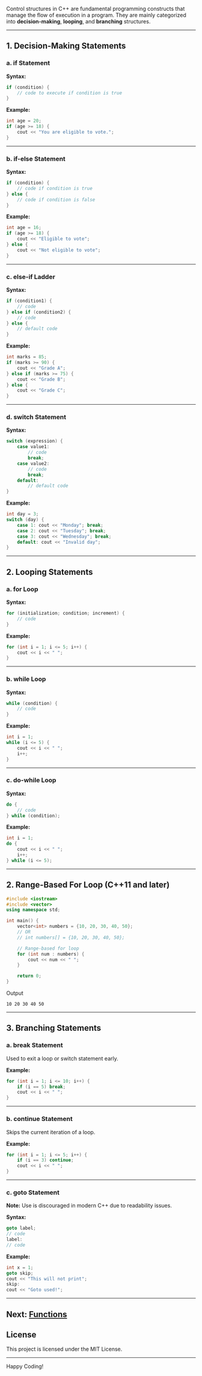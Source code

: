 Control structures in C++ are fundamental programming constructs that manage the flow of execution in a program. They are mainly categorized into **decision-making**, **looping**, and **branching** structures.

---

## 1. **Decision-Making Statements**

### a. **if Statement**

**Syntax:**

```cpp
if (condition) {
    // code to execute if condition is true
}
```

**Example:**

```cpp
int age = 20;
if (age >= 18) {
    cout << "You are eligible to vote.";
}
```

---

### b. **if-else Statement**

**Syntax:**

```cpp
if (condition) {
    // code if condition is true
} else {
    // code if condition is false
}
```

**Example:**

```cpp
int age = 16;
if (age >= 18) {
    cout << "Eligible to vote";
} else {
    cout << "Not eligible to vote";
}
```

---

### c. **else-if Ladder**

**Syntax:**

```cpp
if (condition1) {
    // code
} else if (condition2) {
    // code
} else {
    // default code
}
```

**Example:**

```cpp
int marks = 85;
if (marks >= 90) {
    cout << "Grade A";
} else if (marks >= 75) {
    cout << "Grade B";
} else {
    cout << "Grade C";
}
```

---

### d. **switch Statement**

**Syntax:**

```cpp
switch (expression) {
    case value1:
        // code
        break;
    case value2:
        // code
        break;
    default:
        // default code
}
```

**Example:**

```cpp
int day = 3;
switch (day) {
    case 1: cout << "Monday"; break;
    case 2: cout << "Tuesday"; break;
    case 3: cout << "Wednesday"; break;
    default: cout << "Invalid day";
}
```

---

## 2. **Looping Statements**

### a. **for Loop**

**Syntax:**

```cpp
for (initialization; condition; increment) {
    // code
}
```

**Example:**

```cpp
for (int i = 1; i <= 5; i++) {
    cout << i << " ";
}
```

---

### b. **while Loop**

**Syntax:**

```cpp
while (condition) {
    // code
}
```

**Example:**

```cpp
int i = 1;
while (i <= 5) {
    cout << i << " ";
    i++;
}
```

---

### c. **do-while Loop**

**Syntax:**

```cpp
do {
    // code
} while (condition);
```

**Example:**

```cpp
int i = 1;
do {
    cout << i << " ";
    i++;
} while (i <= 5);
```

---
## 2. **Range-Based For Loop (C++11 and later)**
```cpp
#include <iostream>
#include <vector>
using namespace std;

int main() {
    vector<int> numbers = {10, 20, 30, 40, 50};
    // OR
    // int numbers[] = {10, 20, 30, 40, 50};

    // Range-based for loop
    for (int num : numbers) {
        cout << num << " ";
    }

    return 0;
}

```
Output
```
10 20 30 40 50 
```
---

## 3. **Branching Statements**

### a. **break Statement**

Used to exit a loop or switch statement early.

**Example:**

```cpp
for (int i = 1; i <= 10; i++) {
    if (i == 5) break;
    cout << i << " ";
}
```

---

### b. **continue Statement**

Skips the current iteration of a loop.

**Example:**

```cpp
for (int i = 1; i <= 5; i++) {
    if (i == 3) continue;
    cout << i << " ";
}
```

---

### c. **goto Statement**

**Note:** Use is discouraged in modern C++ due to readability issues.

**Syntax:**

```cpp
goto label;
// code
label:
// code
```

**Example:**

```cpp
int x = 1;
goto skip;
cout << "This will not print";
skip:
cout << "Goto used!";
```

---
Next: [Functions](/functions.md)
---
## **License**
This project is licensed under the MIT License.

---

Happy Coding!

